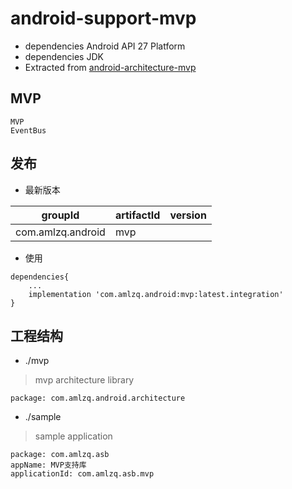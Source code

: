 # android-support-mvp
* dependencies Android API 27 Platform
* dependencies JDK
* Extracted from [android-architecture-mvp](https://github.com/googlesamples/android-architecture/tree/todo-mvp)

## MVP
```
MVP
EventBus
```

## 发布
* 最新版本

| groupId | artifactId | version |
| -------- | -------- | -------- |
| com.amlzq.android | mvp |  |

* 使用
```
dependencies{
    ...
    implementation 'com.amlzq.android:mvp:latest.integration'
}
```

## 工程结构
* ./mvp
> mvp architecture library
```
package: com.amlzq.android.architecture
```
* ./sample
> sample application
```
package: com.amlzq.asb
appName: MVP支持库
applicationId: com.amlzq.asb.mvp
```